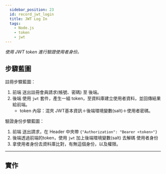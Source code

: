 ```yaml
---
  sidebar_position: 23
  id: record_jwt_login
  title: JWT Log In
  tags:
    - Node.js
    - token
    - jwt
---
```


*使用 JWT token 進行驗證使用者身份。*

## 步驟藍圖

註冊步驟藍圖：
1. 前端 送出註冊會員請求(帳號、密碼) 至 後端。
2. 後端 使用 `jwt` 套件，產生一組 token，至資料庫建立使用者資料，並回傳結果給前端。
    - token 內容：混夾 JWT基本資訊＋後端環境變數(salt)＋使用者密碼。


驗證身份步驟藍圖：
1. 前端 送出請求，在 Header 中夾帶 `{"Authorization": "Bearer <token>"}`
2. 後端透過前端的token，使用 `jwt` 加上後端環境變數(salt) 去解碼 使用者身份
3. 拿使用者身份去資料庫比對，有無這個身份，以及權限。

---

## 實作

